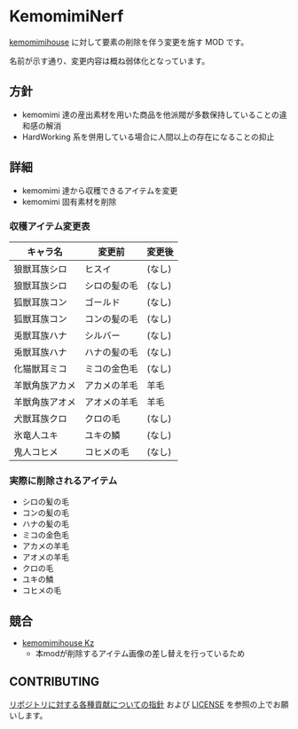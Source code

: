 # KemomimiNerf

[kemomimihouse](https://steamcommunity.com/sharedfiles/filedetails/?id=2075974335) に対して要素の削除を伴う変更を施す MOD です。

名前が示す通り、変更内容は概ね弱体化となっています。

## 方針

- kemomimi 達の産出素材を用いた商品を他派閥が多数保持していることの違和感の解消
- HardWorking 系を併用している場合に人間以上の存在になることの抑止

## 詳細

- kemomimi 達から収穫できるアイテムを変更
- kemomimi 固有素材を削除

### 収穫アイテム変更表

| キャラ名       | 変更前       | 変更後 |
| -------------- | ------------ | ------ |
| 狼獣耳族シロ   | ヒスイ       | (なし) |
| 狼獣耳族シロ   | シロの髪の毛 | (なし) |
| 狐獣耳族コン   | ゴールド     | (なし) |
| 狐獣耳族コン   | コンの髪の毛 | (なし) |
| 兎獣耳族ハナ   | シルバー     | (なし) |
| 兎獣耳族ハナ   | ハナの髪の毛 | (なし) |
| 化猫獣耳ミコ   | ミコの金色毛 | (なし) |
| 羊獣角族アカメ | アカメの羊毛 | 羊毛   |
| 羊獣角族アオメ | アオメの羊毛 | 羊毛   |
| 犬獣耳族クロ   | クロの毛     | (なし) |
| 氷竜人ユキ     | ユキの鱗     | (なし) |
| 鬼人コヒメ     | コヒメの毛   | (なし) |

### 実際に削除されるアイテム

- シロの髪の毛
- コンの髪の毛
- ハナの髪の毛
- ミコの金色毛
- アカメの羊毛
- アオメの羊毛
- クロの毛
- ユキの鱗
- コヒメの毛

## 競合

- [kemomimihouse Kz](https://steamcommunity.com/sharedfiles/filedetails/?id=2211305406)
  - 本modが削除するアイテム画像の差し替えを行っているため

## CONTRIBUTING

[リポジトリに対する各種貢献についての指針](https://github.com/piet-rian/.github/blob/main/CONTRIBUTING.md) および
[LICENSE](LICENSE) を参照の上でお願いします。
